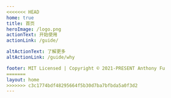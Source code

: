 ```yaml
---
<<<<<<< HEAD
home: true
title: 首页
heroImage: /logo.png
actionText: 开始使用
actionLink: /guide/

altActionText: 了解更多
altActionLink: /guide/why

footer: MIT Licensed | Copyright © 2021-PRESENT Anthony Fu
=======
layout: home
>>>>>>> c3c1774bdf48295664f5b30d7ba7bfbda5a0f3d2
---
```


<LandingPage />
